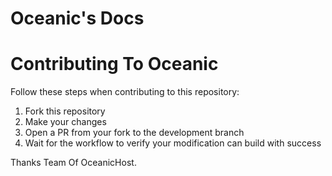# Oceanic's Docs


# Contributing To Oceanic
Follow these steps when contributing to this repository:  
1. Fork this repository  
2. Make your changes  
3. Open a PR from your fork to the development branch  
4. Wait for the workflow to verify your modification can build with success  


Thanks Team Of OceanicHost.
